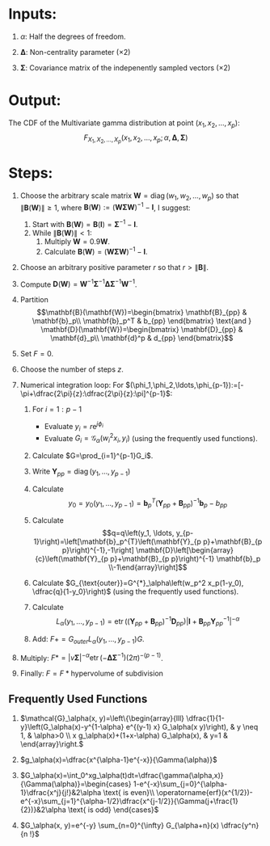 # Inputs:
1. $\alpha$: Half the degrees of freedom. 

2. $\mathbf{\Delta}$: Non-centrality parameter ($\times 2$)

3. $\mathbf{\Sigma}$: Covariance matrix of the indepenently sampled vectors ($\times 2$)

# Output:
The CDF of the Multivariate gamma distribution at point $(x_1, x_2, \ldots, x_p)$: $$F_{X_1, X_2, \ldots, X_p}(x_1, x_2, \ldots, x_p; \alpha, \mathbf{\Delta}, \mathbf{\Sigma})$$

# Steps:

1. Choose the arbitrary scale matrix $\mathbf{W}=\operatorname{diag}(w_1,w_2,\ldots,w_p)$ so that $\|\mathbf{B}(\mathbf{W})\|\geq 1$, where $\mathbf{B}(\mathbf{W}):=(\mathbf{W\Sigma W})^{-1}-\mathbf{I}$, I suggest:

    1. Start with $\mathbf{B}(\mathbf{W})=\mathbf{B}(\mathbf{I})=\mathbf{\Sigma}^{-1}-\mathbf{I}$.
    2. While $\|\mathbf{B}(\mathbf{W})\|< 1$:
        1. Multiply $\mathbf{W}=0.9\mathbf{W}$.
        2. Calculate $\mathbf{B}(\mathbf{W})=(\mathbf{W\Sigma W})^{-1}-\mathbf{I}$.

2. Choose an arbitrary positive parameter $r$ so that $r>\|\mathbf{B}\|$.

3. Compute $\mathbf{D}(\mathbf{W})=\mathbf{W}^{-1}\mathbf{\Sigma}^{-1}\mathbf{\Delta}\mathbf{\Sigma}^{-1}\mathbf{W}^{-1}$.

4. Partition $$\mathbf{B}(\mathbf{W})=\begin{bmatrix}
\mathbf{B}_{pp} & \mathbf{b}_p\\
\mathbf{b}_p^T & b_{pp}
\end{bmatrix} \text{and } \mathbf{D}(\mathbf{W})=\begin{bmatrix}
\mathbf{D}_{pp} & \mathbf{d}_p\\
\mathbf{d}^p & d_{pp}
\end{bmatrix}$$

5. Set $F=0$.

5. Choose the number of steps $z$.

6. Numerical integration loop: For $(\phi_1,\phi_2,\ldots,\phi_{p-1}):=[-\pi+\dfrac{2\pi}{z}:\dfrac{2\pi}{z}:\pi]^{p-1}$:

    1. For $i=1 : p-1$
        - Evaluate $y_i=r\mathrm{e}^{j\phi_i}$
        - Evaluate $G_i=\mathcal{G}_\alpha\left(w_i^2x_i, y_i\right)$ (using the frequently used functions).


    2. Calculate $G=\prod_{i=1}^{p-1}G_i$.

    3. Write $\mathbf{Y}_{pp}=\operatorname{diag}(y_1,\ldots,y_{p-1})$

    4. Calculate $$y_0=y_0\left(y_1, \ldots, y_{p-1}\right)=\mathbf{b}_p^{T}\left(\mathbf{Y}_{p p}+\mathbf{B}_{p p}\right)^{-1} \mathbf{b}_p-b_{p p}$$

    5. Calculate $$q=q\left(y_1, \ldots, y_{p-1}\right)=\left[\mathbf{b}_p^{T}\left(\mathbf{Y}_{p p}+\mathbf{B}_{p p}\right)^{-1},-1\right] \mathbf{D}\left[\begin{array}{c}\left(\mathbf{Y}_{p p}+\mathbf{B}_{p p}\right)^{-1} \mathbf{b}_p \\-1\end{array}\right]$$

    6. Calculate $G_{\text{outer}}=G^{*}_\alpha\left(w_p^2 x_p(1-y_0), \dfrac{q}{1-y_0}\right)$ (using the frequently used functions).
 
    7. Calculate $$L_\alpha\left(y_1, \ldots, y_{p-1}\right)=\operatorname{etr}\left(\left(\mathbf{Y}_{p p}+\mathbf{B}_{p p}\right)^{-1} \mathbf{D}_{p p}\right)\left|\mathbf{I}+\mathbf{B}_{p p} \mathbf{Y}_{p p}^{-1}\right|^{-\alpha}$$ 

    8. Add: $F+=G_{outer}L_\alpha\left(y_1, \ldots, y_{p-1}\right) G$.

7. Multiply: $F*=|v\mathbf{\Sigma}|^{-\alpha} \operatorname{etr}\left(-\mathbf{\Delta} \mathbf{\Sigma}^{-1}\right)(2 \pi)^{-(p-1)}$.

8. Finally: $F=F*\text{hypervolume of subdivision}$

## Frequently Used Functions




1. $\mathcal{G}_\alpha(x, y)=\left\{\begin{array}{lll}
\dfrac{1}{1-y}\left(G_\alpha(x)-y^{1-\alpha} e^{(y-1) x} G_\alpha(x y)\right), & y \neq 1, & \alpha>0 \\
x g_\alpha(x)+(1+x-\alpha) G_\alpha(x), & y=1 &
\end{array}\right.$

2. $g_\alpha(x)=\dfrac{x^{\alpha-1}e^{-x}}{\Gamma(\alpha)}$

3. $G_\alpha(x)=\int_0^xg_\alpha(t)dt=\dfrac{\gamma(\alpha,x)}{\Gamma(\alpha)}=\begin{cases}
    1-e^{-x}\sum_{j=0}^{\alpha-1}\dfrac{x^j}{j!}&2\alpha \text{ is even}\\
    \operatorname{erf}(x^{1/2})-e^{-x}\sum_{j=1}^{\alpha-1/2}\dfrac{x^{j-1/2}}{\Gamma(j+\frac{1}{2})}&2\alpha \text{ is odd}
\end{cases}$

4. $G_\alpha(x, y)=e^{-y} \sum_{n=0}^{\infty} G_{\alpha+n}(x) \dfrac{y^n}{n !}$
